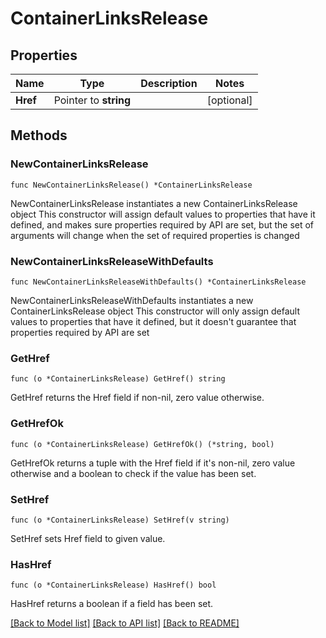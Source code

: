 # ContainerLinksRelease

## Properties

Name | Type | Description | Notes
------------ | ------------- | ------------- | -------------
**Href** | Pointer to **string** |  | [optional] 

## Methods

### NewContainerLinksRelease

`func NewContainerLinksRelease() *ContainerLinksRelease`

NewContainerLinksRelease instantiates a new ContainerLinksRelease object
This constructor will assign default values to properties that have it defined,
and makes sure properties required by API are set, but the set of arguments
will change when the set of required properties is changed

### NewContainerLinksReleaseWithDefaults

`func NewContainerLinksReleaseWithDefaults() *ContainerLinksRelease`

NewContainerLinksReleaseWithDefaults instantiates a new ContainerLinksRelease object
This constructor will only assign default values to properties that have it defined,
but it doesn't guarantee that properties required by API are set

### GetHref

`func (o *ContainerLinksRelease) GetHref() string`

GetHref returns the Href field if non-nil, zero value otherwise.

### GetHrefOk

`func (o *ContainerLinksRelease) GetHrefOk() (*string, bool)`

GetHrefOk returns a tuple with the Href field if it's non-nil, zero value otherwise
and a boolean to check if the value has been set.

### SetHref

`func (o *ContainerLinksRelease) SetHref(v string)`

SetHref sets Href field to given value.

### HasHref

`func (o *ContainerLinksRelease) HasHref() bool`

HasHref returns a boolean if a field has been set.


[[Back to Model list]](../README.md#documentation-for-models) [[Back to API list]](../README.md#documentation-for-api-endpoints) [[Back to README]](../README.md)


